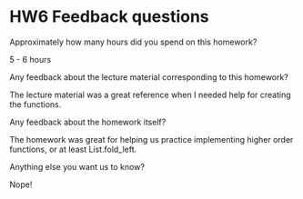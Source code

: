 # HW6 Feedback questions

Approximately how many hours did you spend on this homework?

5 - 6 hours 

Any feedback about the lecture material corresponding to this homework?

The lecture material was a great reference when I needed help for creating the functions. 

Any feedback about the homework itself?

The homework was great for helping us practice implementing higher order functions, or at least List.fold_left. 

Anything else you want us to know?

Nope!
